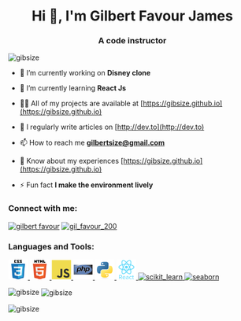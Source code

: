<h1 align="center">Hi 👋, I'm Gilbert Favour James</h1>
<h3 align="center">A code instructor</h3>

<p align="left"> <img src="https://komarev.com/ghpvc/?username=gibsize&label=Profile%20views&color=0e75b6&style=flat" alt="gibsize" /> </p>

- 🔭 I’m currently working on **Disney clone**

- 🌱 I’m currently learning **React Js**

- 👨‍💻 All of my projects are available at [https://gibsize.github.io](https://gibsize.github.io)

- 📝 I regularly write articles on [http://dev.to](http://dev.to)

- 📫 How to reach me **gilbertsize@gmail.com**

- 📄 Know about my experiences [https://gibsize.github.io](https://gibsize.github.io)

- ⚡ Fun fact **I make the environment lively**

<h3 align="left">Connect with me:</h3>
<p align="left">
<a href="https://fb.com/gilbert favour" target="blank"><img align="center" src="https://raw.githubusercontent.com/rahuldkjain/github-profile-readme-generator/master/src/images/icons/Social/facebook.svg" alt="gilbert favour" height="30" width="40" /></a>
<a href="https://instagram.com/gil_favour_200" target="blank"><img align="center" src="https://raw.githubusercontent.com/rahuldkjain/github-profile-readme-generator/master/src/images/icons/Social/instagram.svg" alt="gil_favour_200" height="30" width="40" /></a>
</p>

<h3 align="left">Languages and Tools:</h3>
<p align="left"> <a href="https://www.w3schools.com/css/" target="_blank" rel="noreferrer"> <img src="https://raw.githubusercontent.com/devicons/devicon/master/icons/css3/css3-original-wordmark.svg" alt="css3" width="40" height="40"/> </a> <a href="https://www.w3.org/html/" target="_blank" rel="noreferrer"> <img src="https://raw.githubusercontent.com/devicons/devicon/master/icons/html5/html5-original-wordmark.svg" alt="html5" width="40" height="40"/> </a> <a href="https://developer.mozilla.org/en-US/docs/Web/JavaScript" target="_blank" rel="noreferrer"> <img src="https://raw.githubusercontent.com/devicons/devicon/master/icons/javascript/javascript-original.svg" alt="javascript" width="40" height="40"/> </a> <a href="https://www.php.net" target="_blank" rel="noreferrer"> <img src="https://raw.githubusercontent.com/devicons/devicon/master/icons/php/php-original.svg" alt="php" width="40" height="40"/> </a> <a href="https://www.python.org" target="_blank" rel="noreferrer"> <img src="https://raw.githubusercontent.com/devicons/devicon/master/icons/python/python-original.svg" alt="python" width="40" height="40"/> </a> <a href="https://reactjs.org/" target="_blank" rel="noreferrer"> <img src="https://raw.githubusercontent.com/devicons/devicon/master/icons/react/react-original-wordmark.svg" alt="react" width="40" height="40"/> </a> <a href="https://scikit-learn.org/" target="_blank" rel="noreferrer"> <img src="https://upload.wikimedia.org/wikipedia/commons/0/05/Scikit_learn_logo_small.svg" alt="scikit_learn" width="40" height="40"/> </a> <a href="https://seaborn.pydata.org/" target="_blank" rel="noreferrer"> <img src="https://seaborn.pydata.org/_images/logo-mark-lightbg.svg" alt="seaborn" width="40" height="40"/> </a> </p>

<p><img align="left" src="https://github-readme-stats.vercel.app/api/top-langs?username=gibsize&show_icons=true&locale=en&layout=compact" alt="gibsize" /></p>

<p>&nbsp;<img align="center" src="https://github-readme-stats.vercel.app/api?username=gibsize&show_icons=true&locale=en" alt="gibsize" /></p>

<p><img align="center" src="https://github-readme-streak-stats.herokuapp.com/?user=gibsize&" alt="gibsize" /></p>

